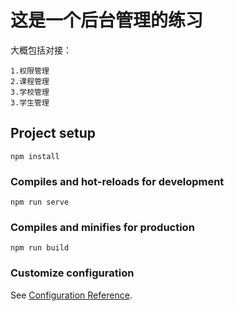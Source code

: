 # 这是一个后台管理的练习

大概包括对接：
```
1.权限管理
2.课程管理
3.学校管理
3.学生管理

```

## Project setup
```
npm install
```

### Compiles and hot-reloads for development
```
npm run serve
```

### Compiles and minifies for production
```
npm run build
```

### Customize configuration
See [Configuration Reference](https://cli.vuejs.org/config/).


